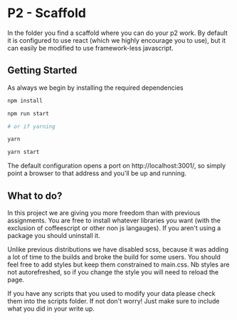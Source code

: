 # P2 - Scaffold
In the folder you find a scaffold where you can do your p2 work. By default it
is configured to use react (which we highly encourage you to use), but it can easily
be modified to use framework-less javascript.

## Getting Started

As always we begin by installing the required dependencies

```sh
npm install

npm run start

# or if yarning

yarn

yarn start
```

The default configuration opens a port on http://localhost:3001/, so simply
point a browser to that address and you'll be up and running.

## What to do?

In this project we are giving you more freedom than with previous assignments. You are
free to install whatever libraries you want (with the exclusion of coffeescript
  or other non js langauges). If you aren't using a package you should uninstall it.

Unlike previous distributions we have disabled scss, because it was adding a lot
of time to the builds and broke the build for some users. You should feel free to
add styles but keep them constrained to main.css. Nb styles are not autorefreshed,
so if you change the style you will need to reload the page.

If you have any scripts that you used to modify your data please check them into the scripts
folder. If not don't worry! Just make sure to include what you did in your write up.
